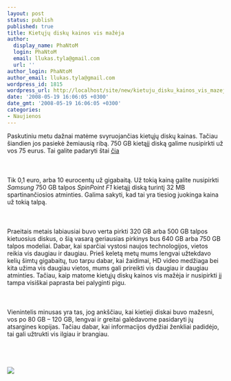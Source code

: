 ```yaml
---
layout: post
status: publish
published: true
title: Kietųjų diskų kainos vis mažėja
author:
  display_name: PhaNtoM
  login: PhaNtoM
  email: llukas.tyla@gmail.com
  url: ''
author_login: PhaNtoM
author_email: llukas.tyla@gmail.com
wordpress_id: 1815
wordpress_url: http://localhost/site/new/kietuju_disku_kainos_vis_mazeja/
date: '2008-05-19 16:06:05 +0300'
date_gmt: '2008-05-19 16:06:05 +0300'
categories:
- Naujienos
---
```

<p>Paskutiniu metu dažnai matėme svyruojančias kietųjų diskų kainas. Tačiau šiandien jos pasiekė žemiausią ribą. 750 GB kietąjį diską galime nusipirkti už vos 75 eurus. Tai galite padaryti štai <a class="ns" href="http://www.geizhals.eu/a260888.html">čia</a><br />
<br><br />
<br>Tik 0,1 euro, arba 10 eurocentų už gigabaitą. Už tokią kainą galite nusipirkti <i>Samsung</i>  750 GB talpos <i>SpinPoint F1</i> kietąjį diską turintį 32 MB spartinančiosios atminties. Galima sakyti, kad tai yra tiesiog juokinga kaina už tokią talpą.<br />
<br><br />
<br>Praeitais metais labiausiai buvo verta pirkti 320 GB arba 500 GB talpos kietuosius diskus, o šią vasarą geriausias pirkinys bus 640 GB arba 750 GB talpos modeliai. Dabar, kai sparčiai vystosi naujos technologijos, vietos reikia vis daugiau ir daugiau. Prieš keletą metų mums lengvai užtekdavo kelių šimtų gigabaitų, tuo tarpu dabar, kai žaidimai, HD video medžiaga bei kita užima vis daugiau vietos, mums gali prireikti vis daugiau ir daugiau atminties. Tačiau, kaip matome kietųjų diskų kainos vis mažėja ir nusipirkti jį tampa visiškai paprasta bei palyginti pigu.<br />
<br><br />
<br>Vienintelis minusas yra tas, jog ankščiau, kai kietieji diskai buvo mažesni, vos po 80 GB – 120 GB, lengvai ir greitai galėdavome pasidaryti jų atsargines kopijas. Tačiau dabar, kai informacijos dydžiai ženkliai padidėjo, tai gali užtrukti vis ilgiau ir brangiau.<br />
<br><br />
<br><br><img src="http://img.clubic.com/photo/00031402.jpg"><br>     </p>
